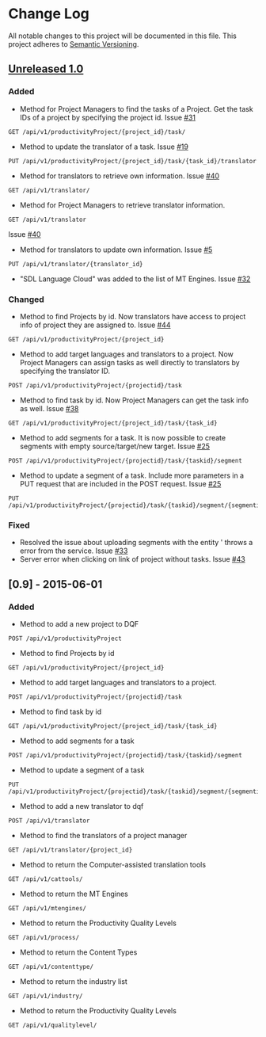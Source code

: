 # Change Log
All notable changes to this project will be documented in this file.
This project adheres to [Semantic Versioning](http://semver.org/).

## [Unreleased 1.0](https://github.com/TAUSBV/dqf-api/issues?q=is%3Aopen+is%3Aissue+milestone%3A%22DQF+API+v1.0%22)
### Added
- Method for Project Managers to find the tasks of a Project. Get the task IDs of a project by specifying the project id. Issue [#31](https://github.com/TAUSBV/dqf-api/issues/31)
```
GET /api/v1/productivityProject/{project_id}/task/
```
- Method to update the translator of a task. Issue [#19](https://github.com/TAUSBV/dqf-api/issues/19)
```
PUT /api/v1/productivityProject/{project_id}/task/{task_id}/translator
```
- Method for translators to retrieve own information. Issue [#40](https://github.com/TAUSBV/dqf-api/issues/40)
```
GET /api/v1/translator/
```
- Method for Project Managers to retrieve translator information.
```
GET /api/v1/translator
```
Issue [#40](https://github.com/TAUSBV/dqf-api/issues/40)
- Method for translators to update own information. Issue [#5](https://github.com/TAUSBV/dqf-api/issues/5)
```
PUT /api/v1/translator/{translator_id}
```
- "SDL Language Cloud" was added to the list of MT Engines. Issue [#32](https://github.com/TAUSBV/dqf-api/issues/32)

### Changed
- Method to find Projects by id. Now translators have access to project info of project they are assigned to. Issue [#44](https://github.com/TAUSBV/dqf-api/issues/44)
```
GET /api/v1/productivityProject/{project_id}
```
- Method to add target languages and translators to a project. Now Project Managers can assign tasks as well directly to translators by specifying the translator ID.
```
POST /api/v1/productivityProject/{projectid}/task
```
- Method to find task by id. Now Project Managers can get the task info as well. Issue [#38](https://github.com/TAUSBV/dqf-api/issues/38)
```
GET /api/v1/productivityProject/{project_id}/task/{task_id}
```
- Method to add segments for a task. It is now possible to create segments with empty source/target/new target. Issue [#25](https://github.com/TAUSBV/dqf-api/issues/25)
```
POST /api/v1/productivityProject/{projectid}/task/{taskid}/segment
```
- Method to update a segment of a task. Include more parameters in a PUT request that are included in the POST request. Issue [#25](https://github.com/TAUSBV/dqf-api/issues/25)
```
PUT /api/v1/productivityProject/{projectid}/task/{taskid}/segment/{segmentid}
```

### Fixed
- Resolved the issue about uploading segments with the entity &#39; throws a error from the service. 
Issue [#33](https://github.com/TAUSBV/dqf-api/issues/33)
- Server error when clicking on link of project without tasks.
Issue [#43](https://github.com/TAUSBV/dqf-api/issues/43)

## [0.9] - 2015-06-01
### Added
- Method to add a new project to DQF
```
POST /api/v1/productivityProject
```
- Method to find Projects by id
```
GET /api/v1/productivityProject/{project_id}
```
- Method to add target languages and translators to a project.
```
POST /api/v1/productivityProject/{projectid}/task
```
- Method to find task by id
```
GET /api/v1/productivityProject/{project_id}/task/{task_id}
```
- Method to add segments for a task
```
POST /api/v1/productivityProject/{projectid}/task/{taskid}/segment
```
- Method to update a segment of a task
```
PUT /api/v1/productivityProject/{projectid}/task/{taskid}/segment/{segmentid}
```
- Method to add a new translator to dqf
```
POST /api/v1/translator
```
- Method to find the translators of a project manager
```
GET /api/v1/translator/{project_id}
```
- Method to return the Computer-assisted translation tools
```
GET /api/v1/cattools/
```
- Method to return the MT Engines
```
GET /api/v1/mtengines/
```
- Method to return the Productivity Quality Levels
```
GET /api/v1/process/
```
- Method to return the Content Types
```
GET /api/v1/contenttype/
```
- Method to return the industry list
```
GET /api/v1/industry/
```
- Method to return the Productivity Quality Levels
```
GET /api/v1/qualitylevel/
```